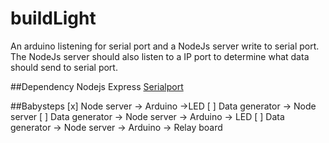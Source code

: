 buildLight
==========

An arduino listening for serial port and a NodeJs server write to serial port.
The NodeJs server should also listen to a IP port to determine what data should send to serial port.

##Dependency
	Nodejs
	Express
	[Serialport](https://github.com/voodootikigod/node-serialport)

##Babysteps
	[x]	Node server -> Arduino ->LED
	[ ]	Data generator -> Node server
	[ ]	Data generator -> Node server -> Arduino -> LED 
	[ ] Data generator -> Node server -> Arduino -> Relay board
